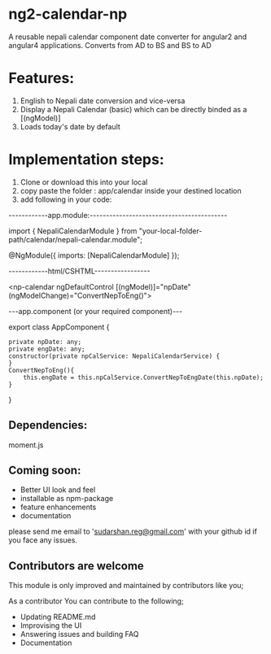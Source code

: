 # ng2-calendar-np
A reusable nepali calendar component date converter for angular2 and angular4 applications.
Converts from AD to BS and BS to AD

# Features:
1. English to Nepali date conversion and vice-versa
2. Display a Nepali Calendar (basic) which can be directly binded as a [(ngModel)]
3. Loads today's date by default

# Implementation steps:
1. Clone or download this into your local
2. copy paste the folder : app/calendar inside your destined location
3. add following in your code:


------------app.module:------------------------------------------

import { NepaliCalendarModule } from "your-local-folder-path/calendar/nepali-calendar.module";

@NgModule({
 imports: [NepaliCalendarModule]
});

------------html/CSHTML-----------------

<np-calendar ngDefaultControl [(ngModel)]="npDate" 
(ngModelChange)="ConvertNepToEng()">


---app.component  (or your required component)---

export class AppComponent {

    private npDate: any;
    private engDate: any;
    constructor(private npCalService: NepaliCalendarService) {
    }
    ConvertNepToEng(){
        this.engDate = this.npCalService.ConvertNepToEngDate(this.npDate);
    }
  } 
  


## Dependencies:
moment.js

## Coming soon:
* Better UI look and feel
* installable as npm-package
* feature enhancements
* documentation

please send me email to 'sudarshan.reg@gmail.com' with your github id  if you face any issues. 

## Contributors are welcome
This module is only improved and maintained by contributors like you;

As a contributor You can contribute to the following;
  * Updating README.md
  * Improvising the UI
  * Answering issues and building FAQ
  * Documentation
  
  

